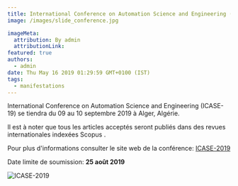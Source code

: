 ```yaml
---
title: International Conference on Automation Science and Engineering (ICASE-19)
image: /images/slide_conference.jpg

imageMeta:
  attribution: By admin
  attributionLink:
featured: true
authors:
  - admin
date: Thu May 16 2019 01:29:59 GMT+0100 (IST)
tags:
  - manifestations
---
```


International Conference on Automation Science and Engineering (ICASE-19) se tiendra du 09 au 10 septembre 2019 à Alger, Algérie.

Il est à noter que tous les articles acceptés seront publiés dans des revues internationales indexées Scopus .

Pour plus d'informations consulter le site web de la conférence: <a href="https://www.iirst.com/event/index.php?id=1001787">ICASE-2019</a>

Date limite de soumission: <b> 25 août 2019</b>

![ICASE-2019](/images/ICASE-2019.jpg)
